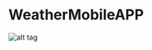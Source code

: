 # WeatherMobileAPP

![alt tag](http:user-images.githubusercontent.com/31251244/39859302-0e4f8e36-53ff-11e8-8b1d-52594c93ad2b.png)
